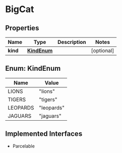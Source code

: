 

# BigCat


## Properties

| Name | Type | Description | Notes |
|------------ | ------------- | ------------- | -------------|
|**kind** | [**KindEnum**](#KindEnum) |  |  [optional] |



## Enum: KindEnum

| Name | Value |
|---- | -----|
| LIONS | &quot;lions&quot; |
| TIGERS | &quot;tigers&quot; |
| LEOPARDS | &quot;leopards&quot; |
| JAGUARS | &quot;jaguars&quot; |


## Implemented Interfaces

* Parcelable


